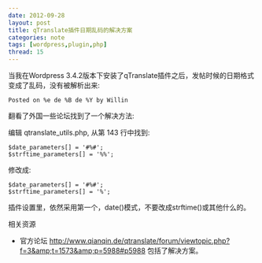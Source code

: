 ```yaml
---
date: 2012-09-28
layout: post
title: qTranslate插件日期乱码的解决方案
categories: note
tags: [wordpress,plugin,php]
thread: 15
---
```


当我在Wordpress 3.4.2版本下安装了qTranslate插件之后，发帖时候的日期格式变成了乱码，没有被解析出来:

	Posted on %e de %B de %Y by Willin

翻看了外国一些论坛找到了一个解决方法:

<!-- more -->

编辑 qtranslate_utils.php, 从第 143 行中找到:

	$date_parameters[] = '#%#'; 	
	$strftime_parameters[] = '%%';

修改成:

	$date_parameters[] = '#%#';
	$strftime_parameters[] = '%';

插件设置里，依然采用第一个，date()模式，不要改成strftime()或其他什么的。

相关资源

* 官方论坛 <http://www.qianqin.de/qtranslate/forum/viewtopic.php?f=3&amp;t=1573&amp;p=5988#p5988> 包括了解决方案。

